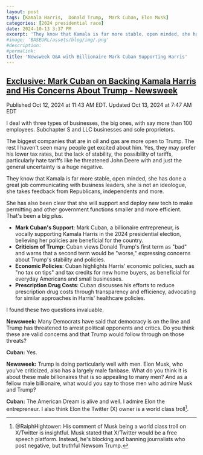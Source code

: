 ```yaml
---
layout: post
tags: [Kamala Harris,  Donald Trump,  Mark Cuban, Elon Musk]
categories: [2024 presidential race]
date: 2024-10-13 3:37 PM
excerpt: 'They know that Kamala is far more stable, open minded, she has done a great job communicating with business leaders, she is not an ideologue, she takes feedback from Republicans, independents and more.'
#image: 'BASEURL/assets/blog/img/.png'
#description:
#permalink:
title: 'Newsweek Q&A with Billionaire Mark Cuban Supporting Harris'
---
```



## [Exclusive: Mark Cuban on Backing Kamala Harris and His Concerns About Trump - Newsweek](https://www.newsweek.com/exclusive-mark-cuban-backing-kamala-harris-his-concerns-about-trump-1967910)

Published Oct 12, 2024 at 11:43 AM EDT. Updated Oct 13, 2024 at 7:47 AM EDT

I deal with three types of businesses, the big ones, with say more than 100 employees. Subchapter S and LLC businesses and sole proprietors.

The biggest companies that are in oil and gas are more open to Trump. The rest I haven't seen many people get excited about him. Yes, they may prefer his lower tax rates, but the lack of stability, the possibility of tariffs, particularly hate tariffs like he threatened John Deere with and just the general uncertainty is a huge negative.

They know that Kamala is far more stable, open minded, she has done a great job communicating with business leaders, she is not an ideologue, she takes feedback from Republicans, independents and more.

She has also been clear that she will support and deploy new tech to make permitting and other government functions smaller and more efficient. That's been a big plus.

- **Mark Cuban's Support**: Mark Cuban, a billionaire entrepreneur, is vocally supporting Kamala Harris in the 2024 presidential election, believing her policies are beneficial for the country.
- **Criticism of Trump**: Cuban views Donald Trump's first term as "bad" and warns that a second term would be "worse," expressing concerns about Trump's stability and policies.
- **Economic Policies**: Cuban highlights Harris' economic policies, such as "no tax on tips" and tax credits for new home buyers, as beneficial for everyday Americans and small businesses.
- **Prescription Drug Costs**: Cuban discusses his efforts to reduce prescription drug costs through transparency and efficiency, advocating for similar approaches in Harris' healthcare policies.

I found these two questions invaluable.

**Newsweek:** Many Democrats have said that democracy is on the line and Trump has threatened to arrest political opponents and critics. Do you think these are valid concerns and that Trump would follow through on those threats?

**Cuban:** Yes.

**Newsweek:** Trump is doing particularly well with men. Elon Musk, who you've criticized, also has a largely male fanbase. What do you think it is about these male billionaires that is so appealing to many men? And as a fellow male billionaire, what would you say to those men who admire Musk and Trump?

**Cuban:** The American Dream is alive and well. I admire Elon the entrepreneur. I also think Elon the Twitter (X) owner is a world class troll[^11].

[^11]: @RalphHightower: His comment of Musk being a world class troll on X/Twitter is insightful. Musk stated that X/Twitter would be a free speech platform. Instead, he's blocking and banning journalists who post negative, but truthful Newsom Trump.
